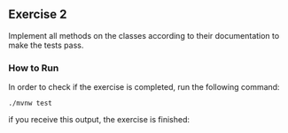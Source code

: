 ## Exercise 2

Implement all methods on the classes according to their documentation to make the tests pass.

### How to Run

In order to check if the exercise is completed, run the following command:

`./mvnw test`

if you receive this output, the exercise is finished:

```bash

```
